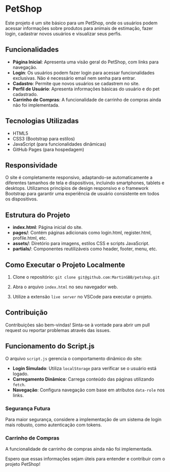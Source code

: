 # PetShop

Este projeto é um site básico para um PetShop, onde os usuários podem acessar informações sobre produtos para animais de estimação, fazer login, cadastrar novos usuários e visualizar seus perfis.

## Funcionalidades

- **Página Inicial**: Apresenta uma visão geral do PetShop, com links para navegação.
- **Login**: Os usuários podem fazer login para acessar funcionalidades exclusivas. Não é necessário email nem senha para entrar.
- **Cadastro**: Permite que novos usuários se cadastrem no site.
- **Perfil de Usuário**: Apresenta informações básicas do usuário e do pet cadastrado.
- **Carrinho de Compras**: A funcionalidade de carrinho de compras ainda não foi implementada.

## Tecnologias Utilizadas

- HTML5
- CSS3 (Bootstrap para estilos)
- JavaScript (para funcionalidades dinâmicas)
- GitHub Pages (para hospedagem)

## Responsividade

O site é completamente responsivo, adaptando-se automaticamente a diferentes tamanhos de tela e dispositivos, incluindo smartphones, tablets e desktops. Utilizamos princípios de design responsivo e o framework Bootstrap para garantir uma experiência de usuário consistente em todos os dispositivos.

## Estrutura do Projeto

- **index.html**: Página inicial do site.
- **pages/**: Contém páginas adicionais como login.html, register.html, profile.html, etc.
- **assets/**: Diretório para imagens, estilos CSS e scripts JavaScript.
- **partials/**: Componentes reutilizáveis como header, footer, menu, etc.

## Como Executar o Projeto Localmente

1. Clone o repositório:
   ``git clone git@github.com:MartinGBB/petshop.git``


2. Abra o arquivo `index.html` no seu navegador web.

3. Utilize a extensão `live server` no VSCode para executar o projeto.

## Contribuição

Contribuições são bem-vindas! Sinta-se à vontade para abrir um pull request ou reportar problemas através das issues.

## Funcionamento do Script.js

O arquivo `script.js` gerencia o comportamento dinâmico do site:

- **Login Simulado**: Utiliza `localStorage` para verificar se o usuário está logado.
- **Carregamento Dinâmico**: Carrega conteúdo das páginas utilizando `fetch`.
- **Navegação**: Configura navegação com base em atributos `data-role` nos links.

### Segurança Futura

Para maior segurança, considere a implementação de um sistema de login mais robusto, como autenticação com tokens.

### Carrinho de Compras

A funcionalidade de carrinho de compras ainda não foi implementada.

Espero que essas informações sejam úteis para entender e contribuir com o projeto PetShop!